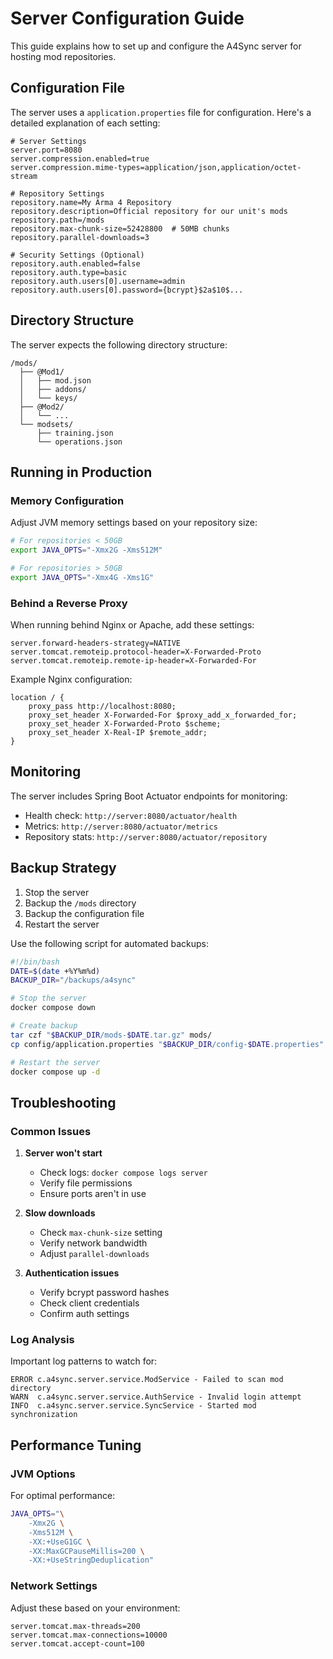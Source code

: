 # Server Configuration Guide

This guide explains how to set up and configure the A4Sync server for hosting mod repositories.

## Configuration File

The server uses a `application.properties` file for configuration. Here's a detailed explanation of each setting:

```properties
# Server Settings
server.port=8080
server.compression.enabled=true
server.compression.mime-types=application/json,application/octet-stream

# Repository Settings
repository.name=My Arma 4 Repository
repository.description=Official repository for our unit's mods
repository.path=/mods
repository.max-chunk-size=52428800  # 50MB chunks
repository.parallel-downloads=3

# Security Settings (Optional)
repository.auth.enabled=false
repository.auth.type=basic
repository.auth.users[0].username=admin
repository.auth.users[0].password={bcrypt}$2a$10$...
```

## Directory Structure

The server expects the following directory structure:
```
/mods/
  ├── @Mod1/
  │   ├── mod.json
  │   ├── addons/
  │   └── keys/
  ├── @Mod2/
  │   └── ...
  └── modsets/
      ├── training.json
      └── operations.json
```

## Running in Production

### Memory Configuration

Adjust JVM memory settings based on your repository size:
```bash
# For repositories < 50GB
export JAVA_OPTS="-Xmx2G -Xms512M"

# For repositories > 50GB
export JAVA_OPTS="-Xmx4G -Xms1G"
```

### Behind a Reverse Proxy

When running behind Nginx or Apache, add these settings:
```properties
server.forward-headers-strategy=NATIVE
server.tomcat.remoteip.protocol-header=X-Forwarded-Proto
server.tomcat.remoteip.remote-ip-header=X-Forwarded-For
```

Example Nginx configuration:
```nginx
location / {
    proxy_pass http://localhost:8080;
    proxy_set_header X-Forwarded-For $proxy_add_x_forwarded_for;
    proxy_set_header X-Forwarded-Proto $scheme;
    proxy_set_header X-Real-IP $remote_addr;
}
```

## Monitoring

The server includes Spring Boot Actuator endpoints for monitoring:

- Health check: `http://server:8080/actuator/health`
- Metrics: `http://server:8080/actuator/metrics`
- Repository stats: `http://server:8080/actuator/repository`

## Backup Strategy

1. Stop the server
2. Backup the `/mods` directory
3. Backup the configuration file
4. Restart the server

Use the following script for automated backups:
```bash
#!/bin/bash
DATE=$(date +%Y%m%d)
BACKUP_DIR="/backups/a4sync"

# Stop the server
docker compose down

# Create backup
tar czf "$BACKUP_DIR/mods-$DATE.tar.gz" mods/
cp config/application.properties "$BACKUP_DIR/config-$DATE.properties"

# Restart the server
docker compose up -d
```

## Troubleshooting

### Common Issues

1. **Server won't start**
   - Check logs: `docker compose logs server`
   - Verify file permissions
   - Ensure ports aren't in use

2. **Slow downloads**
   - Check `max-chunk-size` setting
   - Verify network bandwidth
   - Adjust `parallel-downloads`

3. **Authentication issues**
   - Verify bcrypt password hashes
   - Check client credentials
   - Confirm auth settings

### Log Analysis

Important log patterns to watch for:
```
ERROR c.a4sync.server.service.ModService - Failed to scan mod directory
WARN  c.a4sync.server.service.AuthService - Invalid login attempt
INFO  c.a4sync.server.service.SyncService - Started mod synchronization
```

## Performance Tuning

### JVM Options

For optimal performance:
```bash
JAVA_OPTS="\
    -Xmx2G \
    -Xms512M \
    -XX:+UseG1GC \
    -XX:MaxGCPauseMillis=200 \
    -XX:+UseStringDeduplication"
```

### Network Settings

Adjust these based on your environment:
```properties
server.tomcat.max-threads=200
server.tomcat.max-connections=10000
server.tomcat.accept-count=100
```